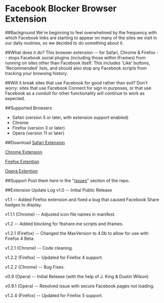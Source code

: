 Facebook Blocker Browser Extension
==================================

##Background
We're beginning to feel overwhelmed by the frequency with which Facebook links are starting to appear on many of the sites we visit in our daily routines, so we decided to do something about it.

##What does it do?
This browser extension -- for Safari, Chrome & Firefox -- stops Facebook social plugins (including those within iFrames) from running on sites other than Facebook itself. This includes 'Like' buttons, 'Recommended' lists, and should also stop any Facebook scripts from tracking your browsing history.

##Will it break sites that use Facebook for good rather than evil?
Don't worry: sites that use Facebook Connect for sign in purposes, or that use Facebook as a conduit for other functionality will continue to work as expected.

##Supported Browsers
+ Safari (version 5 or later, with extension support enabled)
+ Chrome
+ Firefox (version 3 or later)
+ Opera (version 11 or later)

##Download
[Safari Extension](https://github.com/downloads/alexrubin/Facebook-Blocker/facebookBlocker_v1.2.safariextz)

[Chrome Extension](https://github.com/downloads/alexrubin/Facebook-Blocker/facebookBlocker_v1.2.3.crx)

[Firefox Extention](https://github.com/downloads/alexrubin/Facebook-Blocker/facebookBlocker_v1.2.4.xpi)

[Opera Extention](https://github.com/downloads/alexrubin/Facebook-Blocker/facebookblocker_v0.9.oex)

##Support
Post them here in the "[issues](http://github.com/alexrubin/Facebook-Blocker/issues)" section of the repo.

##Extension Update Log
v1.0 -- Initial Public Release

v1.1 -- Added Firefox extension and fixed a bug that caused Facebook Share badges to display.

v1.1.1 (Chrome) -- Adjusted icon file names in manifest.

v1.2 -- Added blocking for fbshare.me scripts and iframes.

v1.2.1 (Firefox) -- Changed the MaxVersion to 4.0b to allow for use with Firefox 4 Beta.

v1.2.1 (Chrome) -- Code cleaning.

v1.2.2 (Firefox) -- Updated for Firefox 4 support.

v1.2.2 (Chrome) -- Bug Fixes.

v0.9 (Opera) -- Initial Release (with the help of J. King & Dustin Wilson)

v0.9.1 (Opera) -- Resolved issue with secure Facebook pages not loading.

v1.2.4 (Firefox) -- Updated for Firefox 5 support.